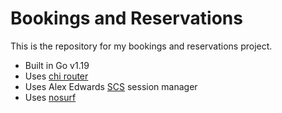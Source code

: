 # Bookings and Reservations

This is the repository for my bookings and reservations project.

- Built in Go v1.19
- Uses [chi router](https://github.com/go-chi/chi/)
- Uses Alex Edwards [SCS](https://github.com/alexedwards/scs/) session manager
- Uses [nosurf](https://github.com/justinas/nosurf)


